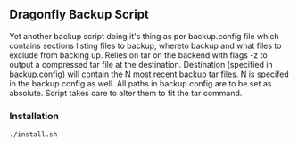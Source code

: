 ## Dragonfly Backup Script

Yet another backup script doing it's thing as per backup.config file which contains sections listing files to backup, whereto backup and what files to exclude from backing up. 
Relies on tar on the backend with flags -z to output a compressed tar file at the destination.
Destination (specified in backup.config) will contain the N most recent backup tar files. N is specifed in the backup.config as well.
All paths in backup.config are to be set as absolute. Script takes care to alter them to fit the tar command.

### Installation
```bash
./install.sh

